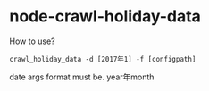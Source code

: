 # node-crawl-holiday-data
How to use?

```
crawl_holiday_data -d [2017年1] -f [configpath]
```

date args format must be. year年month